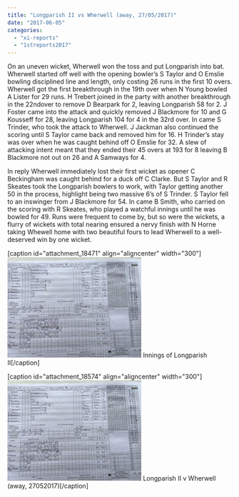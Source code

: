 ```yaml
---
title: "Longparish II vs Wherwell (away, 27/05/2017)"
date: "2017-06-05"
categories: 
  - "xi-reports"
  - "1streports2017"
---
```


On an uneven wicket, Wherwell won the toss and put Longparish into bat. Wherwell started off well with the opening bowler’s S Taylor and O Emslie bowling disciplined line and length, only costing 26 runs in the first 10 overs. Wherwell got the first breakthrough in the 19th over when N Young bowled A Lister for 29 runs. H Trebert joined in the party with another breakthrough in the 22ndover to remove D Bearpark for 2, leaving Longparish 58 for 2. J Foster came into the attack and quickly removed J Blackmore for 10 and G Kousseff for 28, leaving Longparish 104 for 4 in the 32rd over. In came S Trinder, who took the attack to Wherwell. J Jackman also continued the scoring until S Taylor came back and removed him for 16. H Trinder’s stay was over when he was caught behind off O Emslie for 32. A slew of attacking intent meant that they ended their 45 overs at 193 for 8 leaving B Blackmore not out on 26 and A Samways for 4.

In reply Wherwell immediately lost their first wicket as opener C Beckingham was caught behind for a duck off C Clarke. But S Taylor and R Skeates took the Longparish bowlers to work, with Taylor getting another 50 in the process, highlight being two massive 6’s of S Trinder. S Taylor fell to an inswinger from J Blackmore for 54. In came B Smith, who carried on the scoring with R Skeates, who played a watchful innings until he was bowled for 49. Runs were frequent to come by, but so were the wickets, a flurry of wickets with total nearing ensured a nervy finish with N Horne taking Whewell home with two beautiful fours to lead Wherwell to a well-deserved win by one wicket.

\[caption id="attachment\_18471" align="aligncenter" width="300"\][![](images/WhatsApp-Image-2017-05-28-at-20.11.36-300x225.jpeg)](https://www.wherwellcc.co.uk/wp-content/uploads/2017/06/WhatsApp-Image-2017-05-28-at-20.11.36.jpeg) Innings of Longparish II\[/caption\]

\[caption id="attachment\_18574" align="aligncenter" width="300"\][![](images/Longparish-II-v-Wherwell-away-27052017-300x225.jpeg)](https://www.wherwellcc.co.uk/wp-content/uploads/2017/06/Longparish-II-v-Wherwell-away-27052017.jpeg) Longparish II v Wherwell (away, 27052017)\[/caption\]
